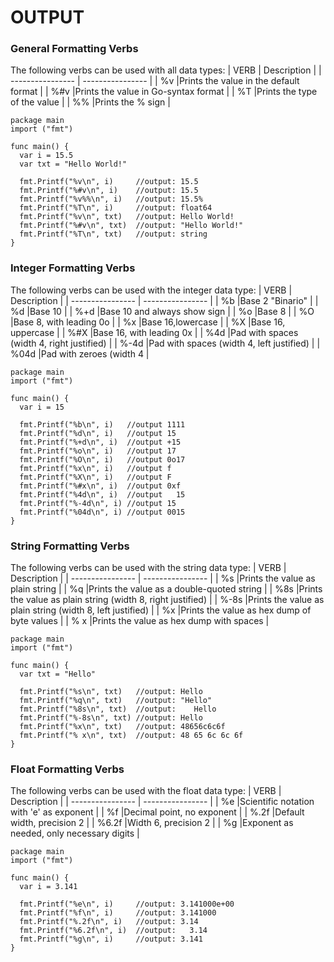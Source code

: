 OUTPUT
=====

### General Formatting Verbs
The following verbs can be used with all data types:
| VERB             | Description                            |
| ---------------- | ----------------                       |
| %v               |Prints the value in the default format  |
| %#v              |Prints the value in Go-syntax format    |
| %T               |Prints the type of the value            |
| %%               |Prints the % sign                       |

````golang
package main
import ("fmt")

func main() {
  var i = 15.5
  var txt = "Hello World!"

  fmt.Printf("%v\n", i)     //output: 15.5  
  fmt.Printf("%#v\n", i)    //output: 15.5  
  fmt.Printf("%v%%\n", i)   //output: 15.5%  
  fmt.Printf("%T\n", i)     //output: float64
  fmt.Printf("%v\n", txt)   //output: Hello World!  
  fmt.Printf("%#v\n", txt)  //output: "Hello World!"    
  fmt.Printf("%T\n", txt)   //output: string  
}
````
### Integer Formatting Verbs
The following verbs can be used with the integer data type:
| VERB             | Description                  |
| ---------------- | ----------------             |
| %b               |Base 2 "Binario"              |
| %d               |Base 10                       |
| %+d              |Base 10 and always show sign  |
| %o               |Base 8                        |
| %O               |Base 8, with leading 0o       |
| %x               |Base 16,lowercase             |
| %X               |Base 16, uppercase            |
| %#X              |Base 16, with leading 0x      |
| %4d              |Pad with spaces (width 4, right justified)  |
| %-4d             |Pad with spaces (width 4, left justified)   |
| %04d             |Pad with zeroes (width 4      |

````golang
package main
import ("fmt")

func main() {
  var i = 15
 
  fmt.Printf("%b\n", i)   //output 1111  
  fmt.Printf("%d\n", i)   //output 15
  fmt.Printf("%+d\n", i)  //output +15
  fmt.Printf("%o\n", i)   //output 17
  fmt.Printf("%O\n", i)   //output 0o17
  fmt.Printf("%x\n", i)   //output f
  fmt.Printf("%X\n", i)   //output F
  fmt.Printf("%#x\n", i)  //output 0xf
  fmt.Printf("%4d\n", i)  //output   15
  fmt.Printf("%-4d\n", i) //output 15
  fmt.Printf("%04d\n", i) //output 0015
}
````

### String Formatting Verbs
The following verbs can be used with the string data type:
| VERB             | Description                  |
| ---------------- | ----------------             |
| %s               |Prints the value as plain string                            |
| %q               |Prints the value as a double-quoted string                  |
| %8s              |Prints the value as plain string (width 8, right justified) |
| %-8s             |Prints the value as plain string (width 8, left justified)  |
| %x               |Prints the value as hex dump of byte values    |
| % x              |Prints the value as hex dump with spaces       |
````golang
package main
import ("fmt")

func main() {
  var txt = "Hello"
 
  fmt.Printf("%s\n", txt)   //output: Hello
  fmt.Printf("%q\n", txt)   //output: "Hello"
  fmt.Printf("%8s\n", txt)  //output:    Hello
  fmt.Printf("%-8s\n", txt) //output: Hello
  fmt.Printf("%x\n", txt)   //output: 48656c6c6f
  fmt.Printf("% x\n", txt)  //output: 48 65 6c 6c 6f
}
````

### Float Formatting Verbs
The following verbs can be used with the float data type:
| VERB             | Description                  |
| ---------------- | ----------------             |
| %e               |Scientific notation with 'e' as exponent     |
| %f               |Decimal point, no exponent                   |
| %.2f             |Default width, precision 2                   |
| %6.2f            |Width 6, precision 2                         |
| %g               |Exponent as needed, only necessary digits    |

````golang
package main
import ("fmt")

func main() {
  var i = 3.141

  fmt.Printf("%e\n", i)     //output: 3.141000e+00
  fmt.Printf("%f\n", i)     //output: 3.141000
  fmt.Printf("%.2f\n", i)   //output: 3.14
  fmt.Printf("%6.2f\n", i)  //output:   3.14
  fmt.Printf("%g\n", i)     //output: 3.141 
}
````